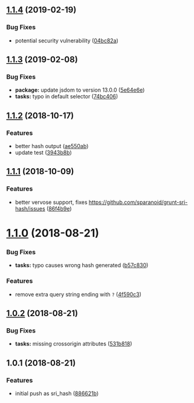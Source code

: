 <a name="1.1.4"></a>
## [1.1.4](https://github.com/sparanoid/grunt-sri-hash/compare/v1.1.3...v1.1.4) (2019-02-19)


### Bug Fixes

* potential security vulnerability ([04bc82a](https://github.com/sparanoid/grunt-sri-hash/commit/04bc82a))



<a name="1.1.3"></a>
## [1.1.3](https://github.com/sparanoid/grunt-sri-hash/compare/v1.1.2...v1.1.3) (2019-02-08)


### Bug Fixes

* **package:** update jsdom to version 13.0.0 ([5e64e6e](https://github.com/sparanoid/grunt-sri-hash/commit/5e64e6e))
* **tasks:** typo in default selector ([74bc406](https://github.com/sparanoid/grunt-sri-hash/commit/74bc406))



<a name="1.1.2"></a>
## [1.1.2](https://github.com/sparanoid/grunt-sri-hash/compare/v1.1.1...v1.1.2) (2018-10-17)


### Features

* better hash output ([ae550ab](https://github.com/sparanoid/grunt-sri-hash/commit/ae550ab))
* update test ([3943b8b](https://github.com/sparanoid/grunt-sri-hash/commit/3943b8b))



<a name="1.1.1"></a>
## [1.1.1](https://github.com/sparanoid/grunt-sri-hash/compare/v1.1.0...v1.1.1) (2018-10-09)


### Features

* better vervose support, fixes https://github.com/sparanoid/grunt-sri-hash/issues ([86f4b9e](https://github.com/sparanoid/grunt-sri-hash/commit/86f4b9e))



<a name="1.1.0"></a>
# [1.1.0](https://github.com/sparanoid/grunt-sri-hash/compare/v1.0.2...v1.1.0) (2018-08-21)


### Bug Fixes

* **tasks:** typo causes wrong hash generated ([b57c830](https://github.com/sparanoid/grunt-sri-hash/commit/b57c830))

### Features

* remove extra query string ending with `?` ([4f590c3](https://github.com/sparanoid/grunt-sri-hash/commit/4f590c3))



<a name="1.0.2"></a>
## [1.0.2](https://github.com/sparanoid/grunt-sri-hash/compare/v1.0.1...v1.0.2) (2018-08-21)


### Bug Fixes

* **tasks:** missing crossorigin attributes ([531b818](https://github.com/sparanoid/grunt-sri-hash/commit/531b818))



<a name="1.0.1"></a>
## 1.0.1 (2018-08-21)


### Features

* initial push as sri_hash ([886621b](https://github.com/sparanoid/grunt-sri-hash/commit/886621b))



